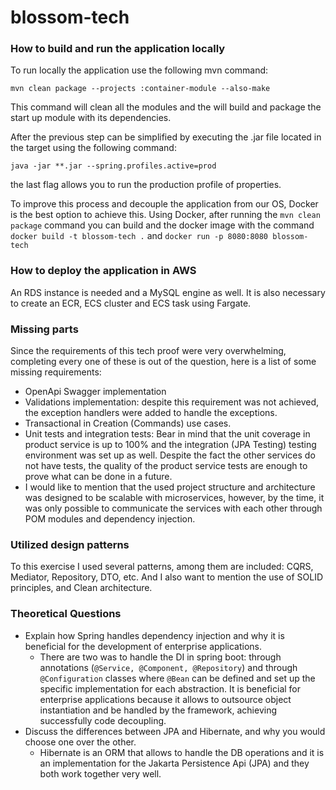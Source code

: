 # blossom-tech

### How to build and run the application locally

To run locally the application use the following mvn command:

```
mvn clean package --projects :container-module --also-make
```

This command will clean all the modules and the will build and package the start up module with its dependencies.

After the previous step can be simplified by executing the .jar file located in the target using the following command:

```
java -jar **.jar --spring.profiles.active=prod
```

the last flag allows you to run the production profile of properties.

To improve this process and decouple the application from our OS, Docker is the best option to achieve this.
Using Docker, after running the `mvn clean package` command you can build and the docker image with the
command `docker build -t blossom-tech .` and `docker run -p 8080:8080 blossom-tech
`

### How to deploy the application in AWS

An RDS instance is needed and a MySQL engine as well. It is also necessary to create an ECR, ECS cluster and ECS task
using Fargate.

### Missing parts

Since the requirements of this tech proof were very overwhelming, completing every one of these is out of the question,
here is a list of some missing requirements:

* OpenApi Swagger implementation
* Validations implementation: despite this requirement was not achieved, the exception handlers were added to handle the
  exceptions.
* Transactional in Creation (Commands) use cases.
* Unit tests and integration tests: Bear in mind that the unit coverage in product service is up to 100% and the
  integration (JPA Testing) testing environment was set up as well. Despite the fact the other services do not have
  tests, the quality of the product service tests are enough to prove what can be done in a future.
* I would like to mention that the used project structure and architecture was designed to be scalable with
  microservices, however, by the time, it was only possible to communicate the services with each other through POM
  modules and dependency injection.

### Utilized design patterns

To this exercise I used several patterns, among them are included: CQRS, Mediator, Repository, DTO, etc. And I also want
to mention the use of SOLID principles, and Clean architecture.

### Theoretical Questions

* Explain how Spring handles dependency injection and why it is beneficial for the
  development of enterprise applications.
    * There are two was to handle the DI in spring boot: through annotations (`@Service, @Component, @Repository`) and
      through `@Configuration` classes where `@Bean` can be defined and set up the specific implementation for each
      abstraction. It is beneficial for enterprise applications because it allows to outsource object instantiation and be handled by the framework, achieving successfully code decoupling.
* Discuss the differences between JPA and Hibernate, and why you would choose one over
  the other.
  * Hibernate is an ORM that allows to handle the DB operations and it is an implementation for the Jakarta Persistence Api (JPA) and they both work together very well.

